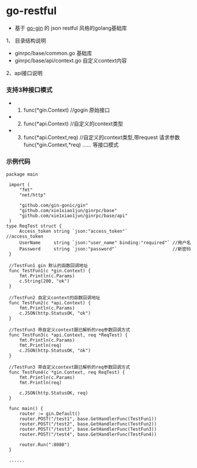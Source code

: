 # go-restful
- 基于 [go-gin](https://github.com/gin-gonic/gin) 的 json restful 风格的golang基础库

1、 目录结构说明

- ginrpc/base/common.go 基础库
- ginrpc/base/api/context.go 自定义context内容


2、api接口说明

### 支持3种接口模式

- 1. func(*gin.Context) //gogin 原始接口
- 2. func(*api.Context) //自定义的context类型
- 3. func(*api.Context,req) //自定义的context类型,带request 请求参数
     func(*gin.Context,*req)
     ...... 等接口模式

### 示例代码

   ```
   package main

    import (
        "fmt"
        "net/http"

        "github.com/gin-gonic/gin"
        "github.com/xie1xiao1jun/ginrpc/base"
        "github.com/xie1xiao1jun/ginrpc/base/api"
    )
   type ReqTest struct {
        Access_token string `json:"access_token"`                 //access_token
        UserName     string `json:"user_name" binding:"required"` //用户名
        Password     string `json:"password"`                     //新密码
    }

    //TestFun1 gin 默认的函数回调地址
    func TestFun1(c *gin.Context) {
        fmt.Println(c.Params)
        c.String(200, "ok")
    }

    //TestFun2 自定义context的函数回调地址
    func TestFun2(c *api.Context) {
        fmt.Println(c.Params)
        c.JSON(http.StatusOK, "ok")
    }

    //TestFun3 带自定义context跟已解析的req参数回调方式
    func TestFun3(c *api.Context, req *ReqTest) {
        fmt.Println(c.Params)
        fmt.Println(req)
        c.JSON(http.StatusOK, "ok")
    }

    //TestFun3 带自定义context跟已解析的req参数回调方式
    func TestFun4(c *gin.Context, req ReqTest) {
        fmt.Println(c.Params)
        fmt.Println(req)

        c.JSON(http.StatusOK, req)
    }

    func main() {
        router := gin.Default()
        router.POST("/test1", base.GetHandlerFunc(TestFun1))
        router.POST("/test2", base.GetHandlerFunc(TestFun2))
        router.POST("/test3", base.GetHandlerFunc(TestFun3))
        router.POST("/test4", base.GetHandlerFunc(TestFun4))

        router.Run(":8080")
    }

    ......

   ```
